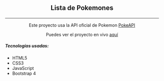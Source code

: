 <h2><p align="center">Lista de Pokemones</p></h2>

------------

<p align="center">Este proyecto usa la API oficial de Pokemon <a href="https://pokeapi.co/">PokeAPI</a></p>

<p align="center">Puedes ver el proyecto en vivo <a href="https://juancaychopaucar.github.io/PokeAPI/lista.html">aquí</a></p>

##### Tecnologías usadas:
- HTML5
- CSS3
- JavaScript
- Bootstrap 4
